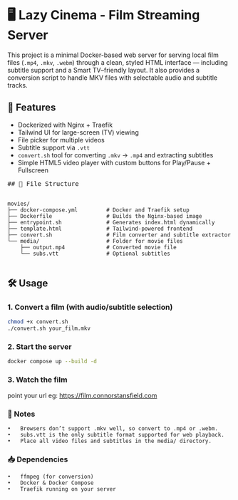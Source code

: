 # 🖥 Lazy Cinema - Film Streaming Server

This project is a minimal Docker-based web server for serving local film files (`.mp4`, `.mkv`, `.webm`) through a clean, styled HTML interface — including subtitle support and a Smart TV–friendly layout. It also provides a conversion script to handle MKV files with selectable audio and subtitle tracks.

## 🚀 Features

- Dockerized with Nginx + Traefik
- Tailwind UI for large-screen (TV) viewing
- File picker for multiple videos
- Subtitle support via `.vtt`
- `convert.sh` tool for converting `.mkv` → `.mp4` and extracting subtitles
- Simple HTML5 video player with custom buttons for Play/Pause + Fullscreen


<pre>
## 📂 File Structure

<code>
movies/
├── docker-compose.yml         # Docker and Traefik setup
├── Dockerfile                 # Builds the Nginx-based image
├── entrypoint.sh              # Generates index.html dynamically
├── template.html              # Tailwind-powered frontend
├── convert.sh                 # Film converter and subtitle extractor
└── media/                     # Folder for movie files
    ├── output.mp4             # Converted movie file
    └── subs.vtt               # Optional subtitles
</code>
</pre>


## 🛠 Usage

### 1. Convert a film (with audio/subtitle selection)
```bash
chmod +x convert.sh
./convert.sh your_film.mkv
```

### 2. Start the server
```bash
docker compose up --build -d
```

### 3. Watch the film
point your url eg: https://film.connorstansfield.com

### 💬 Notes
	•	Browsers don’t support .mkv well, so convert to .mp4 or .webm.
	•	subs.vtt is the only subtitle format supported for web playback.
	•	Place all video files and subtitles in the media/ directory.

### 📥 Dependencies
	•	ffmpeg (for conversion)
	•	Docker & Docker Compose
	•	Traefik running on your server


